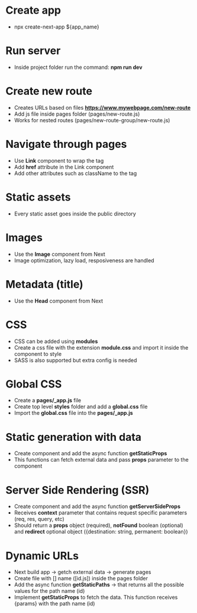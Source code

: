# Create app

- npx create-next-app ${app_name}

# Run server

- Inside project folder run the command: **npm run dev**

# Create new route

- Creates URLs based on files **https://www.mywebpage.com/new-route**
- Add js file inside pages folder (pages/new-route.js)
- Works for nested routes (pages/new-route-group/new-route.js)

# Navigate through pages

- Use **Link** component to wrap the <a> tag
- Add **href** attribute in the Link component
- Add other attributes such as className to the <a> tag

# Static assets

- Every static asset goes inside the public directory

# Images

- Use the **Image** component from Next
- Image optimization, lazy load, resposiveness are handled

# Metadata (title)

- Use the **Head** component from Next

# CSS

- CSS can be added using **modules**
- Create a css file with the extension **module.css** and import it inside the component to style
- SASS is also supported but extra config is needed

# Global CSS

- Create a **pages/\_app.js** file
- Create top level **styles** folder and add a **global.css** file
- Import the **global.css** file into the **pages/\_app.js**

# Static generation with data

- Create component and add the async function **getStaticProps**
- This functions can fetch external data and pass **props** parameter to the component

# Server Side Rendering (SSR)

- Create component and add the async function **getServerSideProps**
- Receives **context** parameter that contains request specific parameters (req, res, query, etc)
- Should return a **props** object (required), **notFound** boolean (optional) and **redirect** optional object ({destination: string, permanent: boolean})

# Dynamic URLs

- Next build app → getch external data → generate pages
- Create file with [] name ([id.js]) inside the pages folder
- Add the async function **getStaticPaths** → that returns all the possible values for the path name (id)
- Implement **getStaticProps** to fetch the data. This function receives {params} with the path name (id)
